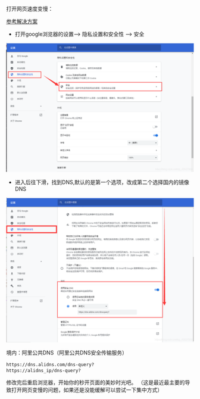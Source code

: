 打开网页速度变慢：

[参考解决方案](https://blog.csdn.net/qq_43527959/article/details/115422414?spm=1001.2101.3001.6661.1&utm_medium=distribute.pc_relevant_t0.none-task-blog-2%7Edefault%7ECTRLIST%7ERate-1-115422414-blog-124961593.pc_relevant_multi_platform_whitelistv4&depth_1-utm_source=distribute.pc_relevant_t0.none-task-blog-2%7Edefault%7ECTRLIST%7ERate-1-115422414-blog-124961593.pc_relevant_multi_platform_whitelistv4&utm_relevant_index=1)

- 打开google浏览器的设置–> 隐私设置和安全性 --> 安全

![在这里插入图片描述](images/watermark,type_ZmFuZ3poZW5naGVpdGk,shadow_10,text_aHR0cHM6Ly9ibG9nLmNzZG4ubmV0L3FxXzQzNTI3OTU5,size_16,color_FFFFFF,t_70.png)

- 进入后往下滑，找到DNS,默认的是第一个选项，改成第二个选择国内的镜像DNS

![在这里插入图片描述](images/watermark,type_ZmFuZ3poZW5naGVpdGk,shadow_10,text_aHR0cHM6Ly9ibG9nLmNzZG4ubmV0L3FxXzQzNTI3OTU5,size_16,color_FFFFFF,t_70-16632504599312.png)

境内：阿里公共DNS（阿里公共DNS安全传输服务）

```
https://dns.alidns.com/dns-query?
https://alidns_ip/dns-query?
```

修改完后重启浏览器，开始你的秒开页面的美妙时光吧。
（这是最近最主要的导致打开网页变慢的问题，如果还是没能缓解可以尝试一下集中方式）
